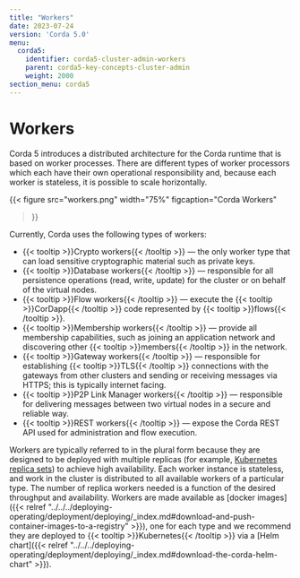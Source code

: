 ```yaml
---
title: "Workers"
date: 2023-07-24
version: 'Corda 5.0'
menu:
  corda5:
    identifier: corda5-cluster-admin-workers
    parent: corda5-key-concepts-cluster-admin
    weight: 2000
section_menu: corda5
---
```


# Workers 

Corda 5 introduces a distributed architecture for the Corda runtime that is based on worker processes. There are different types of worker processors which each have their own operational responsibility and, because each worker is stateless, it is possible to scale horizontally.

{{< 
  figure
	 src="workers.png"
   width="75%"
	 figcaption="Corda Workers"
>}}

Currently, Corda uses the following types of workers:

* {{< tooltip >}}Crypto workers{{< /tooltip >}} — the only worker type that can load sensitive cryptographic material such as private keys.
* {{< tooltip >}}Database workers{{< /tooltip >}} — responsible for all persistence operations (read, write, update) for the cluster or on behalf of the virtual nodes.
* {{< tooltip >}}Flow workers{{< /tooltip >}} — execute the {{< tooltip >}}CorDapp{{< /tooltip >}} code represented by {{< tooltip >}}flows{{< /tooltip >}}.
* {{< tooltip >}}Membership workers{{< /tooltip >}} — provide all membership capabilities, such as joining an application network and discovering other {{< tooltip >}}members{{< /tooltip >}} in the network.
* {{< tooltip >}}Gateway workers{{< /tooltip >}} — responsible for establishing {{< tooltip >}}TLS{{< /tooltip >}} connections with the gateways from other clusters and sending or receiving messages via HTTPS; this is typically internet facing.
* {{< tooltip >}}P2P Link Manager workers{{< /tooltip >}} — responsible for delivering messages between two virtual nodes in a secure and reliable way. 
* {{< tooltip >}}REST workers{{< /tooltip >}} — expose the Corda REST API used for administration and flow execution.

Workers are typically referred to in the plural form because they are designed to be deployed with multiple replicas (for example, [Kubernetes replica sets](https://kubernetes.io/docs/concepts/workloads/controllers/replicaset/)) to achieve high availability. 
Each worker instance is stateless, and work in the cluster is distributed to all available workers of a particular type. The number of replica workers needed is a function of the desired throughput and availability.
Workers are made available as [docker images]({{< relref "../../../deploying-operating/deployment/deploying/_index.md#download-and-push-container-images-to-a-registry" >}}), one for each type and we recommend they are deployed to {{< tooltip >}}Kubernetes{{< /tooltip >}} via a [Helm chart]({{< relref "../../../deploying-operating/deployment/deploying/_index.md#download-the-corda-helm-chart" >}}).
